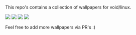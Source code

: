 This repo's contains a collection of wallpapers for void/linux.


<img src="https://raw.githubusercontent.com/siduck76/voidlinux-wallpapers/main/light_blue/voidblue.png"> 
<img src="https://raw.githubusercontent.com/siduck76/voidlinux-wallpapers/main/light_blue/voidfi.png"> 
<img src="https://raw.githubusercontent.com/siduck76/voidlinux-wallpapers/main/greenish/green.png"> 
<img src="https://raw.githubusercontent.com/siduck76/voidlinux-wallpapers/main/purple/light-purple.png"> 



Feel free to add more wallpapers via PR's :)
